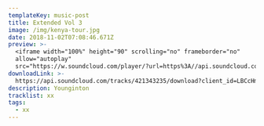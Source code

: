 ```yaml
---
templateKey: music-post
title: Extended Vol 3
image: /img/kenya-tour.jpg
date: 2018-11-02T07:08:46.671Z
preview: >-
  <iframe width="100%" height="90" scrolling="no" frameborder="no"
  allow="autoplay"
  src="https://w.soundcloud.com/player/?url=https%3A//api.soundcloud.com/tracks/421343235&color=%23ff5500&auto_play=false&hide_related=false&show_comments=true&show_user=true&show_reposts=false&show_teaser=true"></iframe>
downloadLink: >-
  https://api.soundcloud.com/tracks/421343235/download?client_id=LBCcHmRB8XSStWL6wKH2HPACspQlXg2P
description: Younginton
tracklist: xx
tags:
  - xx
---
```


